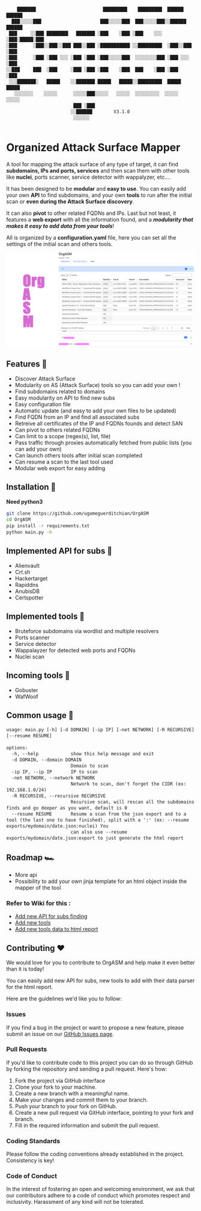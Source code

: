 ```

    ███████                         █████████    █████████  ██████   ██████
  ███░░░░░███                      ███░░░░░███  ███░░░░░███░░██████ ██████ 
 ███     ░░███ ████████   ███████ ░███    ░███ ░███    ░░░  ░███░█████░███ 
░███      ░███░░███░░███ ███░░███ ░███████████ ░░█████████  ░███░░███ ░███ 
░███      ░███ ░███ ░░░ ░███ ░███ ░███░░░░░███  ░░░░░░░░███ ░███ ░░░  ░███ 
░░███     ███  ░███     ░███ ░███ ░███    ░███  ███    ░███ ░███      ░███ 
 ░░░███████░   █████    ░░███████ █████   █████░░█████████  █████     █████
   ░░░░░░░    ░░░░░      ░░░░░███░░░░░   ░░░░░  ░░░░░░░░░  ░░░░░     ░░░░░ 
                         ███ ░███                                          
                        ░░██████        V3.1.0                            
                         ░░░░░░                                            
                                                     
```
# Organized Attack Surface Mapper



A tool for mapping the attack surface of any type of target, it can find **subdomains, IPs and ports, services** and then scan them with other tools like **nuclei**, ports scanner, service detector with wappalyzer, etc....

It has been designed to be **modular** and **easy to use**.
You can easily add your own **API** to find subdomains, and your own **tools** to run after the initial scan or **even during the Attack Surface discovery**.

It can also **pivot** to other related FQDNs and IPs. Last but not least, it features a **web export** with all the information found, and a ***modularity that makes it easy to add data from your tools***!

All is organized by a **configuration.yaml** file, here you can set all the settings of the initial scan and others tools.

<p align="center"> <img src="readme/Banner.png"></p>


## Features 👀
* Discover Attack Surface
* Modularity on AS (Attack Surface) tools so you can add your own !
* Find subdomains related to domains
* Easy modularity on API to find new subs
* Easy configuration file
* Automatic update (and easy to add your own files to be updated)
* Find FQDN from an IP and find all associated subs
* Retreive all certificates of the IP and FQDNs founds and detect SAN
* Can pivot to others related FQDNs
* Can limit to a scope (regex(s), list, file)
* Pass traffic through proxies automatically fetched from public lists (you can add your own)
* Can launch others tools after initial scan completed
* Can resume a scan to the last tool used
* Modular web export for easy adding

## Installation 💾
**Need python3** 
```bash
git clone https://github.com/ugomeguerditchian/OrgASM
cd OrgASM
pip install -r requirements.txt
python main.py -h
```

## Implemented API for subs 🔭
* Alienvault
* Crt.sh
* Hackertarget
* Rapiddns
* AnubisDB
* Certspotter

## Implemented tools 🔧
* Bruteforce subdomains via wordlist and multiple resolvers
* Ports scanner
* Service detector
* Wappalayzer for detected web ports and FQDNs
* Nuclei scan

## Incoming tools 🔬
* Gobuster
* WafWoof

## Common usage 📖 
```
usage: main.py [-h] [-d DOMAIN] [-ip IP] [-net NETWORK] [-R RECURSIVE] [--resume RESUME]

options:
  -h, --help            show this help message and exit
  -d DOMAIN, --domain DOMAIN
                        Domain to scan
  -ip IP, --ip IP       IP to scan
  -net NETWORK, --network NETWORK
                        Network to scan, don't forget the CIDR (ex: 192.168.1.0/24)
  -R RECURSIVE, --recursive RECURSIVE
                        Recursive scan, will rescan all the subdomains finds and go deeper as you want, default is 0
  --resume RESUME       Resume a scan from the json export and to a tool (the last one to have finished), split with a ':' (ex: --resume exports/mydomain/date.json:nuclei) You   
                        can also use --resume exports/mydomain/date.json:export to just generate the html report

```

## Roadmap 🏎️
* More api
* Possibility to add your own jinja template for an html object inside the mapper of the tool

### Refer to Wiki for this :
* [Add new API for subs finding](https://github.com/ugomeguerditchian/OrgASM/wiki/Add-new-API-for-subs#getting-started)
* [Add new tools](https://github.com/ugomeguerditchian/OrgASM/wiki/Add-new-tool-to-run-after-initial-scan#getting-started)
* [Add new tools data to html report](https://github.com/ugomeguerditchian/OrgASM/wiki/Add-new-data-tool-to-the-html-export#getting-started)


## Contributing ❤️
We would love for you to contribute to OrgASM and help make it even better than it is today! 

You can easily add new API for subs, new tools to add with their data parser for the html report.

Here are the guidelines we'd like you to follow:

### **Issues**
If you find a bug in the project or want to propose a new feature, please submit an issue on our [GitHub Issues page](https://github.com/ugomeguerditchian/OrgASM/issues).

### **Pull Requests**
If you'd like to contribute code to this project you can do so through GitHub by forking the repository and sending a pull request. Here's how:

1. Fork the project via GitHub interface
2. Clone your fork to your machine.
3. Create a new branch with a meaningful name.
4. Make your changes and commit them to your branch.
5. Push your branch to your fork on GitHub.
6. Create a new pull request via GitHub interface, pointing to your fork and branch.
7. Fill in the required information and submit the pull request.

### **Coding Standards**
Please follow the coding conventions already established in the project. Consistency is key!

### **Code of Conduct**
In the interest of fostering an open and welcoming environment, we ask that our contributors adhere to a code of conduct which promotes respect and inclusivity. Harassment of any kind will not be tolerated.